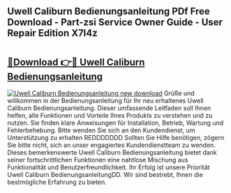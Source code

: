 ## Uwell Caliburn Bedienungsanleitung PDf Free Download - Part-zsi Service Owner Guide - User Repair Edition X7I4z

# <h2><a href="http://df3xvib.blite.top/?on=Uwell+Caliburn+Bedienungsanleitung">🔗Download 👉🔴 Uwell Caliburn Bedienungsanleitung</a></h2>

[![Uwell Caliburn Bedienungsanleitung new download](https://i.imgur.com/lujVjoI.png)](http://df3xvib.blite.top/?on=Uwell+Caliburn+Bedienungsanleitung)
Grüße und willkommen in der Bedienungsanleitung für Ihr neu erhaltenes Uwell Caliburn Bedienungsanleitung. Dieser umfassende Leitfaden soll Ihnen helfen, alle Funktionen und Vorteile Ihres Produkts zu verstehen und zu nutzen. Sie finden klare Anweisungen für Installation, Betrieb, Wartung und Fehlerbehebung. Bitte wenden Sie sich an den Kundendienst, um Unterstützung zu erhalten REDDDDDDD Sollten Sie Hilfe benötigen, zögern Sie bitte nicht, sich an unser engagiertes Kundendienstteam zu wenden. Dieses bemerkenswerte Uwell Caliburn Bedienungsanleitung bietet dank seiner fortschrittlichen Funktionen eine nahtlose Mischung aus Funktionalität und Benutzerfreundlichkeit. Ihr Erfolg ist unsere Priorität Uwell Caliburn BedienungsanleitungDD. Wir sind bestrebt, Ihnen die bestmögliche Erfahrung zu bieten.
